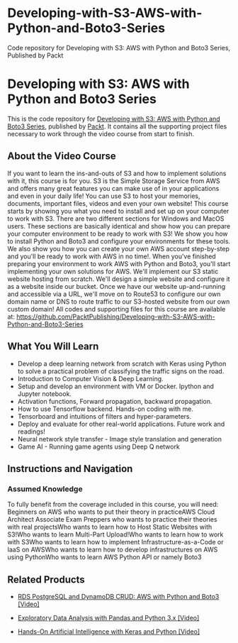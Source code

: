 # Developing-with-S3-AWS-with-Python-and-Boto3-Series
Code repository for Developing with S3: AWS with Python and Boto3 Series, Published by Packt
# Developing with S3: AWS with Python and Boto3 Series
This is the code repository for [Developing with S3: AWS with Python and Boto3 Series](https://www.packtpub.com/application-development/hands-artificial-intelligence-keras-and-python-video?utm_source=github&utm_medium=repository&utm_campaign=9781838557829), published by [Packt](https://www.packtpub.com/?utm_source=github). It contains all the supporting project files necessary to work through the video course from start to finish.
## About the Video Course
If you want to learn the ins-and-outs of S3 and how to implement solutions with it, this course is for you.
S3 is the Simple Storage Service from AWS and offers many great features you can make use of in your applications and even in your daily life! You can use S3 to host your memories, documents, important files, videos and even your own website!
This course starts by showing you what you need to install and set up on your computer to work with S3. There are two different sections for Windows and MacOS users. These sections are basically identical and show how you can prepare your computer environment to be ready to work with S3! We show you how to install Python and Boto3 and configure your environments for these tools. We also show you how you can create your own AWS account step-by-step and you'll be ready to work with AWS in no time!. When you've finished preparing your environment to work AWS with Python and Boto3, you'll start implementing your own solutions for AWS.
We'll implement our S3 static website hosting from scratch. We'll design a simple website and configure it as a website inside our bucket. Once we have our website up-and-running and accessible via a URL, we'll move on to Route53 to configure our own domain name or DNS to route traffic to our S3-hosted website from our own custom domain!
All codes and supporting files for this course are available at: https://github.com/PacktPublishing/Developing-with-S3-AWS-with-Python-and-Boto3-Series

<H2>What You Will Learn</H2>
<DIV class=book-info-will-learn-text>
<UL>
<LI>Develop a deep learning network from scratch with Keras using Python to solve a practical problem of classifying the traffic signs on the road. 
<LI>Introduction to Computer Vision &amp; Deep Learning. 
<LI>Setup and develop an environment with VM or Docker. Ipython and Jupyter notebook. 
<LI>Activation functions, Forward propagation, backward propagation. 
<LI>How to use Tensorflow backend. Hands-on coding with me. 
<LI>Tensorboard and intuitions of filters and hyper-parameters. 
<LI>Deploy and evaluate for other real-world applications. Future work and readings! 
<LI>Neural network style transfer - Image style translation and generation 
<LI>Game AI - Running game agents using Deep Q network </LI></UL></DIV>

## Instructions and Navigation
### Assumed Knowledge
To fully benefit from the coverage included in this course, you will need:<br/>
Beginners on AWS who wants to put their theory in practiceAWS Cloud Architect Associate Exam Preppers who wants to practice their theories with real projectsWho wants to learn how to Host Static Websites with S3!Who wants to learn Multi-Part Upload!Who wants to learn how to work with S3Who wants to learn how to implement Infrastructure-as-a-Code or IaaS on AWSWho wants to learn how to develop infrastructures on AWS using PythonWho wants to learn AWS Python API or namely Boto3


## Related Products
* [RDS PostgreSQL and DynamoDB CRUD: AWS with Python and Boto3 [Video]](https://www.packtpub.com/application-development/hands-artificial-intelligence-keras-and-python-video?utm_source=github&utm_medium=repository&utm_campaign=9781838557829)

* [Exploratory Data Analysis with Pandas and Python 3.x [Video]](https://www.packtpub.com/application-development/hands-artificial-intelligence-keras-and-python-video?utm_source=github&utm_medium=repository&utm_campaign=9781838557829)

* [Hands-On Artificial Intelligence with Keras and Python [Video]](https://www.packtpub.com/application-development/hands-artificial-intelligence-keras-and-python-video?utm_source=github&utm_medium=repository&utm_campaign=9781838557829)


